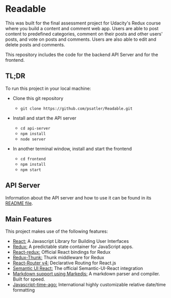 # Readable 

This was built for the final assessment project for Udacity's Redux course where you build a content and comment web app. Users are able to post content to predefined categories, comment on their posts and other users' posts, and vote on posts and comments. Users are also able to edit and delete posts and comments.

This repository includes the code for the backend API Server and for the frontend.

## TL;DR

To run this project in your local machine:
* Clone this git repository 
    - `git clone https://github.com/psatler/Readable.git`

* Install and start the API server
    - `cd api-server`
    - `npm install`
    - `node server`
* In another terminal window, install and start the frontend 
    - `cd frontend`
    - `npm install`
    - `npm start`

## API Server

Information about the API server and how to use it can be found in its [README file](api-server/README.md).

## Main Features

This project makes use of the following features:

* [React:](https://reactjs.org/) A Javascript Library for Building User Interfaces
* [Redux:](https://redux.js.org/) A predictable state container for JavaScript apps.
* [React-redux:](https://github.com/reduxjs/react-redux) Official React bindings for Redux
* [Redux-Thunk:](https://github.com/reduxjs/redux-thunk) Thunk middleware for Redux
* [React-Router v4:](https://reacttraining.com/react-router/web/guides/basic-components) Declarative Routing for React.js
* [Semantic UI React:](https://react.semantic-ui.com/introduction) The official Semantic-UI-React integration
* [Markdown support using Markedjs:](https://github.com/markedjs/marked) A markdown parser and compiler. Built for speed.
* [Javascript-time-ago:](https://github.com/catamphetamine/javascript-time-ago) International highly customizable relative date/time formatting
<!-- * Jest Unit Testing framework for ReactJs developed by Facebook
* Enzyme JS testing utility developed by Airbnb to make it easier to assert React Components. -->

